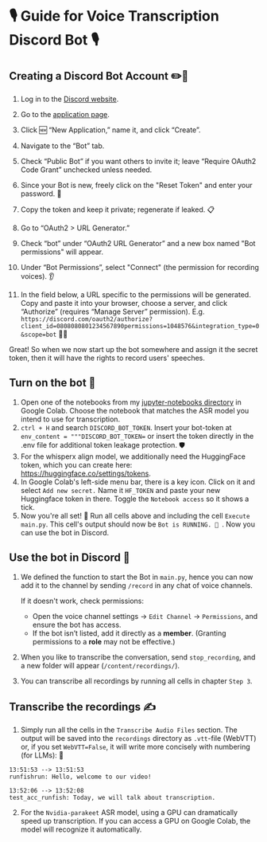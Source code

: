 # 🎙️ Guide for Voice Transcription Discord Bot 🎙️

## Creating a Discord Bot Account ✏️🤖
1. Log in to the [Discord website](https://discord.com/).
2. Go to the [application page](https://discord.com/developers/applications).
3. Click 🆕 “New Application,” name it, and click “Create”.
4. Navigate to the “Bot” tab.
5. Check “Public Bot” if you want others to invite it; leave “Require OAuth2 Code Grant” unchecked unless needed.
6. Since your Bot is new, freely click on the "Reset Token" and enter your password. 🔑
7. Copy the token and keep it private; regenerate if leaked. 📋


8. Go to “OAuth2 > URL Generator.”
9. Check “bot” under “OAuth2 URL Generator” and a new box named "Bot permissions" will appear.

10. Under “Bot Permissions”, select "Connect" (the permission for recording voices). 👂
11. In the field below, a URL specific to the permissions will be generated. Copy and paste it into your browser, choose a server, and click “Authorize” (requires “Manage Server” permission).
E.g. `https://discord.com/oauth2/authorize?client_id=0808080801234567890permissions=1048576&integration_type=0&scope=bot` 📝🔗

Great! So when we now start up the bot somewhere and assign it the secret token, then it will have the rights to record users' speeches.



## Turn on the bot 🔌

1. Open one of the notebooks from my [jupyter-notebooks directory](https://github.com/runfish5/tiny-tutorials/tree/main/discord-transcription-bot/jupyter-notebooks) in Google Colab. Choose the notebook that matches the ASR model you intend to use for transcription.
2. `ctrl + H` and search `DISCORD_BOT_TOKEN`. Insert your bot-token at `env_content = """DISCORD_BOT_TOKEN=` or insert the token directly in the .env file for additional token leakage protection. 🛡️
3. For the whisperx align model, we additionally need the HuggingFace token, which you can create here: https://huggingface.co/settings/tokens.
4. In Google Colab's left-side menu bar, there is a key icon. Click on it and select `Add new secret.` Name it `HF_TOKEN` and paste your new Huggingface token in there. Toggle the `Notebook access` so it shows a tick.
5. Now you're all set! 🔗 Run all cells above and including the cell `Execute main.py`. This cell's output should now be `Bot is RUNNING. 🔴 `. Now you can use the bot in Discord.



## Use the bot in Discord 🎤

1. We defined the function to start the Bot in `main.py`, hence you can now add it to the channel by sending `/record` in any chat of voice channels.

      If it doesn't work, check permissions:
      * Open the voice channel settings → `Edit Channel` → `Permissions`, and ensure the bot has access.
      * If the bot isn’t listed, add it directly as a **member**. (Granting permissions to a **role** may not be effective.)


3. When you like to transcribe the conversation, send `stop_recording`, and a new folder will appear (`/content/recordings/`).
4. You can transcribe all recordings by running all cells in chapter `Step 3`.




## Transcribe the recordings ✍️
1. Simply run all the cells in the `Transcribe Audio Files` section. The output will be saved into the `recordings` directory as `.vtt`-file (WebVTT) or, if you set `WebVTT=False`, it will write more concisely with numbering (for LLMs): 💾

```
13:51:53 --> 13:51:53
runfishrun: Hello, welcome to our video!

13:52:06 --> 13:52:08
test_acc_runfish: Today, we will talk about transcription.
```

2. For the `Nvidia-parakeet` ASR model, using a GPU can dramatically speed up transcription. If you can access a GPU on Google Colab, the model will recognize it automatically.

